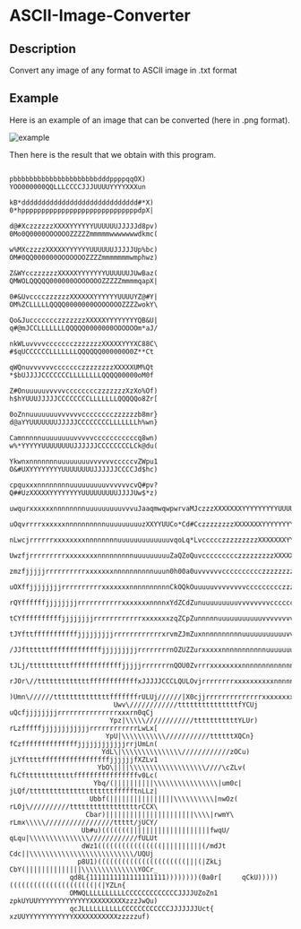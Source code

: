 # ASCII-Image-Converter


## Description

Convert any image of any format to ASCII image in .txt format


## Example

Here is an example of an image that can be converted (here in .png format).

![example](https://user-images.githubusercontent.com/66129931/154820453-577fce85-8f5e-41f1-90f1-431b9987be08.png)


Then here is the result that we obtain with this program.
                                                                                                                                                      
                                                                                                                                                      
                                                                                                                                                      
                                                                                                                                                      
                                                                                                                                                      
                                                                                                                                                      
                                                                                                                                                      
                                                                                                                                                      
                                                      pbbbbbbbbbbbbbbbbbbbbbdddppppqqOX)         YOO000000QQLLLCCCCJJJUUUUYYYYXXXun                   
                                                     kB*ddddddddddddddddddddddddddddd#*X)       0*hpppppppppppppppppppppppppppppdpX|                  
                                                    d@#XczzzzzzXXXXYYYYYYUUUUUUJJJJJd8pv)      0Mo0Q0000OOOOOOZZZZZmmmmmwwwwwwwdkmc(                  
                                                   w%MXczzzzXXXXXYYYYYYUUUUUUJJJJJUp%bc)      OM#0QQ000000OOOOOOOZZZZmmmmmmmwmphwz)                   
                                                  Z&WYcczzzzzzXXXXXYYYYYYYUUUUUUJUwBaz(      QMWOLQQQQQ000000OOOOOOOZZZZZmmmmqapX|                    
                                                 0#&UvcccczzzzzzXXXXXXYYYYYYUUUUYZ@#Y|      OM%ZCLLLLLQQQQ0000000OOOOOOOZZZZwokY\                     
                                                Qo&JuccccccczzzzzzzXXXXXYYYYYYYYQB&U|      q#@mJCCLLLLLLLQQQQQ0000000OOOOOOm*aJ/                      
                                               nkWLuvvvvccccccczzzzzzzXXXXXYYYXC88C\       #$qUCCCCCCLLLLLLLQQQQQQ000000O0Z**Ct                       
                                               qWQnuvvvvvvccccccczzzzzzzzXXXXXUM%Qt       *$bUJJJJCCCCCCCLLLLLLLLQQQQ00000oM0f                        
                                              Z#OnuuuuuvvvvvcccccccczzzzzzzXzXo%Of)      h$hYUUUJJJJJCCCCCCCCLLLLLLLQQQQQo8Zr[                        
                                             0oZnnuuuuuuuvvvvvvcccccccczzzzzzb8mr}      d@aYYUUUUUUUJJJJJCCCCCCCCLLLLLLLh%wn}                         
                                            Camnnnnnuuuuuuuuvvvvvcccccccccccq8wn)      w%*YYYYYUUUUUUUUJJJJJJCCCCCCCCLCk@du(                          
                                           YkwnxnnnnnnnuuuuuuuuvvvvvvcccccvZWpu1      O&#UXYYYYYYYYUUUUUUUUJJJJJJCCCCJd$hc)                           
                                          cpquxxxnnnnnnnnuuuuuuuuuvvvvvvcvQ#pv?      Q##UzXXXXXYYYYYYYYUUUUUUUUUJJJJUw$*z)                            
                                         uwqurxxxxxxnnnnnnnnuuuuuuuuuvvvuJaaqmwqwpwrvaMJczzzXXXXXXXYYYYYYYYYUUUUUUUUO@MY|                             
                                        uOqvrrrrxxxxxxnnnnnnnnnnuuuuuuuuuzXXYYUUCo*Cd#CczzzzzzzzXXXXXXXYYYYYYYYYUUYQ8WJ\                              
                                       nLwcjrrrrrrxxxxxxxxnnnnnnnnuuuuuuuuuuuuuvqoLq*LvccccczzzzzzzzzXXXXXXXYYYYYYCM&C/                               
                                       UwzfjrrrrrrrrrxxxxxxxxnnnnnnnnnuuuuuuuuuZaQZoQuvccccccccczzzzzzzzzXXXXXXXXUo&Qt                                
                                      zmzfjjjjjrrrrrrrrrrxxxxxxxnnnnnnnnnnuuun0h00a0uvvvvvvcccccccccczzzzzzzzzXzXkWOj_                                
                                     uOXffjjjjjjjjrrrrrrrrrrxxxxxxxnnnnnnnnnnCkOQkOuuuuuvvvvvvvvccccccccczzzzzzzpWZx(                                 
                                    rQYffffffjjjjjjjjrrrrrrrrrrrxxxxxxxnnnnxYdZCdZunuuuuuuuuuvvvvvvvvccccccccccmMwn{                                  
                                   tCYffffffffffjjjjjjjjrrrrrrrrrrrrxxxxxxxzqZCpZunnnnnuuuuuuuuuuuvvvvvvvvcccv0*qv1                                   
                                  tJYfttfffffffffffjjjjjjjjjrrrrrrrrrrrrxrvmZJmZuxnnnnnnnnnnuuuuuuuuuuuvvvvvuCopc)                                    
                                 /JJfttttttfffffffffffffjjjjjjjjjrrrrrrrrnOZUZZurxxxxxnnnnnnnnnnnuuuuuuuuuuuUhpX(                                     
                                tJLj/ttttttttttfffffffffffffjjjjjrrrrrrrnQOU0ZvrrrxxxxxxxxnnnnnnnnnnnnnnuunzdpY\                                      
                               rJOr\//tttttttttttttffffffffffffxJJJJJCCCLQULOvjrrrrrrrrxxxxxxxxxxnnnnnnnnncqpU/                                       
                              )Umn\//////ttttttttttttttfffffffrULUj//////|X0cjjrrrrrrrrrrrrrrxxxxxxxxxxxxumpCt                                        
                              Uwv\////////////tttttttttttttttfYCUj       uQcfjjjjjjjjrrrrrrrrrrrrrrrxxxrn0qCj                                         
                             Ypz|\\\\\////////////tttttttttttYLUr)      rLzfffffjjjjjjjjjjjjrrrrrrrrrrrrLwLx[                                         
                            YpU|\\\\\\\\\\\///////////ttttttXQCn}      fCzffffffffffffffjjjjjjjjjjjjrrjUmLn(                                          
                           YdL\|\\\\\\\\\\\\\\\////////////zOCu)      jLYfttttfffffffffffffffffjjjjjjfXZLv1                                           
                          YbO\||||\\\\\\\\\\\\\\\\\\\////\cZLv(      fLCfttttttttttttffffffffffffffffv0Lc(                                            
                         Ybq/(||||||||||\\\\\\\\\\\\\\\\|um0c|      jLQf/tttttttttttttttttttttffffftnLLz|                                             
                        Ubbf(||||||||||||||||\\\\\\\\\\|nwOz(      rLOj\//////////tttttttttttttttttrCCX\                                              
                       Cbar)||||||||||||||||||||||\\\\|rwmY\      rLmx\\\\\/////////////////ttttt/jUCY/                                               
                      Ub#u)(((((((||||||||||||||||||||fwqU/      qLqu|\\\\\\\\\\\\\\\////////////fULUt                                                
                      dWz1((((((((((((((((||||||||||(/mdJt       Cdc||\\\\\\\\\\\\\\\\\\\\\\\\\\/UQUj                                                 
                     p8U1)((((((((((((((((((((((|||(|ZkLj       CbY(||||||||||||||\\\\\\\\\\\\\\YOCr_                                                 
                   qd8L{1111111111111111111))))))))(0a0r[     qCkU)))))(((((((((((((((((((((|(|YZLn{                                                  
                   OMWQLLLLLLLLLLCCCCCCCCCCCCCJJJJUZoZn1      zpkUYUUYYYYYYYYYYYYYXXXXXXXXXzzzJwQu)                                                   
                   qcJLLLLLLLLLLCCCCCCCCCCCCJJJJJJJUct{        xzUUYYYYYYYYYYYYXXXXXXXXXXXzzzzzuf)                                                    
                                                                                                                                                      
                                                                                                                                                      
                                                                                                                                                      
                                                                                                                                                      
                                                                                                                                                      
                                                                                                                                                      
                                                                                                                                                      
                                                                                                                                                      
